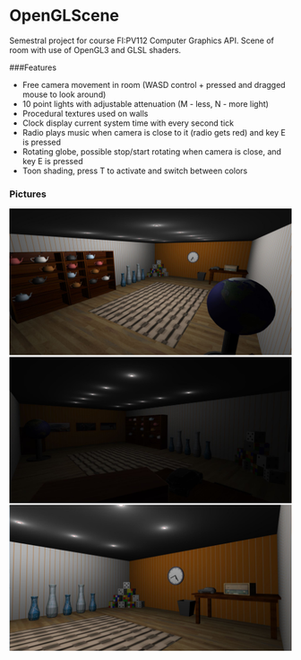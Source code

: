 # OpenGLScene
Semestral project for course FI:PV112 Computer Graphics API. Scene of room with use of OpenGL3 and GLSL shaders.

###Features
* Free camera movement in room (WASD control + pressed and dragged mouse to look around)
* 10 point lights with adjustable attenuation (M - less, N - more light)
* Procedural textures used on walls
* Clock display current system time with every second tick
* Radio plays music when camera is close to it (radio gets red) and key E is pressed
* Rotating globe, possible stop/start rotating when camera is close, and key E is pressed
* Toon shading, press T to activate and switch between colors

### Pictures
![pic1](https://raw.githubusercontent.com/MartinStyk/OpenGLScene/master/pic1.JPG)
![pic2](https://raw.githubusercontent.com/MartinStyk/OpenGLScene/master/pic2.JPG)
![pic3](https://raw.githubusercontent.com/MartinStyk/OpenGLScene/master/pic3.JPG)
